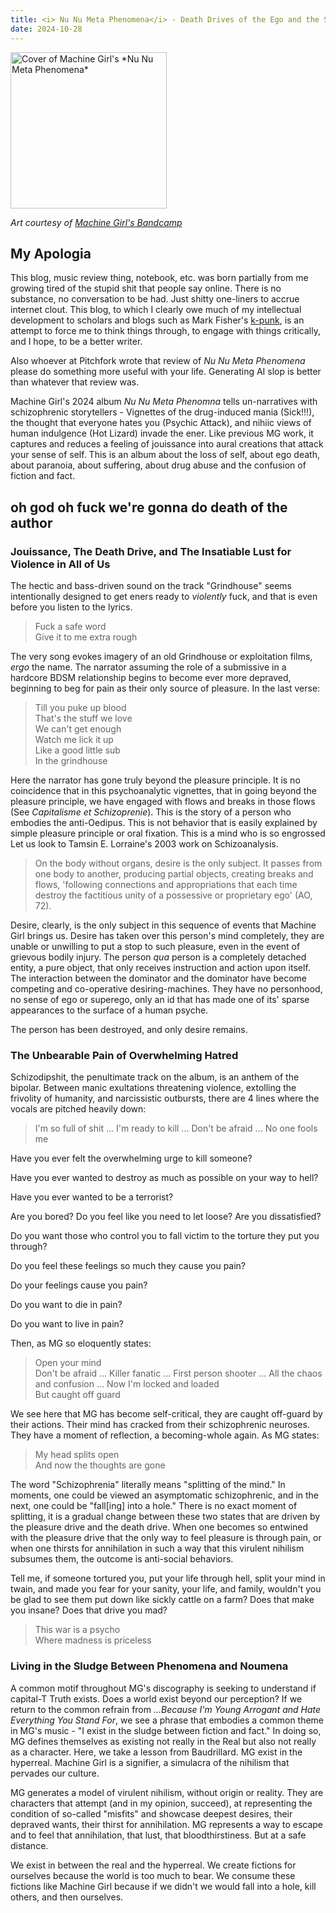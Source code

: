 ```yaml
---
title: <i> Nu Nu Meta Phenomena</i> - Death Drives of the Ego and the Self
date: 2024-10-28
---
```


<img src="./a0092742177_16.jpg" alt="Cover of Machine Girl's *Nu Nu Meta Phenomena*" width="250" height="250">

*Art courtesy of [Machine Girl's Bandcamp](https://machinegirl.bandcamp.com/track/nu-nu-meta-phenomena)*

## My Apologia
This blog, music review thing, notebook, etc. was born partially from me growing tired of the stupid shit that people say online. There is no substance, no conversation to be had. Just shitty one-liners to accrue internet clout. This blog, to which I clearly owe much of my intellectual development to scholars and blogs such as Mark Fisher's [k-punk](https://k-punk.org/), is an attempt to force me to think things through, to engage with things critically, and I hope, to be a better writer. 

Also whoever at Pitchfork wrote that review of *Nu Nu Meta Phenomena* please do something more useful with your life. Generating AI slop is better than whatever that review was.


Machine Girl's 2024 album *Nu Nu Meta Phenomna* tells un-narratives with schizophrenic storytellers - Vignettes of the drug-induced mania (Sick!!!), the thought that everyone hates you (Psychic Attack), and nihiic views of human indulgence (Hot Lizard) invade the ener. Like previous MG work, it captures and reduces a feeling of jouissance into aural creations that attack your sense of self. This is an album about the loss of self, about ego death, about paranoia, about suffering, about drug abuse and the confusion of fiction and fact.

## oh god oh fuck we're gonna do death of the author

### Jouissance, The Death Drive, and The Insatiable Lust for Violence in All of Us

The hectic and bass-driven sound on the track "Grindhouse" seems intentionally designed to get eners ready to *violently* fuck, and that is even before you listen to the lyrics.

> Fuck a safe word <br>
> Give it to me extra rough

The very song evokes imagery of an old Grindhouse or exploitation films, *ergo* the name. The narrator assuming the role of a submissive in a hardcore BDSM relationship begins to become ever more depraved, beginning to beg for pain as their only source of pleasure. In the last verse:

> Till you puke up blood <br>
> That's the stuff we love <br>
> We can't get enough <br>
> Watch me lick it up <br>
> Like a good little sub <br>
> In the grindhouse 

Here the narrator has gone truly beyond the pleasure principle. It is no coincidence that in this psychoanalytic vignettes, that in going beyond the pleasure principle, we have engaged with flows and breaks in those flows (See *Capitalisme et Schizoprenie*). This is the story of a person who embodies the anti-Oedipus. This is not behavior that is easily explained by simple pleasure principle or oral fixation. This is a mind who is so engrossed Let us look to Tamsin E. Lorraine's 2003 work on Schizoanalysis.

> On the body without organs, desire is the only subject. It passes from one body to another, producing partial objects, creating breaks and flows, 'following connections and appropriations that each time destroy the factitious unity of a possessive or proprietary ego' (AO, 72).

Desire, clearly, is the only subject in this sequence of events that Machine Girl brings us. Desire has taken over this person's mind completely, they are unable or unwilling to put a stop to such pleasure, even in the event of grievous bodily injury. The person *qua* person is a completely detached entity, a pure object, that only receives instruction and action upon itself. The interaction between the dominator and the dominator have become competing and co-operative desiring-machines. They have no personhood, no sense of ego or superego, only an id that has made one of its' sparse appearances to the surface of a human psyche.

The person has been destroyed, and only desire remains.

### The Unbearable Pain of Overwhelming Hatred

Schizodipshit, the penultimate track on the album, is an anthem of the bipolar. Between manic exultations threatening violence, extolling the frivolity of humanity, and narcissistic outbursts, there are 4 lines where the vocals are pitched heavily down: 

> I'm so full of shit
...
> I'm ready to kill
...
> Don't be afraid
...
> No one fools me 

Have you ever felt the overwhelming urge to kill someone? 

Have you ever wanted to destroy as much as possible on your way to hell?

Have you ever wanted to be a terrorist?

Are you bored? Do you feel like you need to let loose? Are you dissatisfied?

Do you want those who control you to fall victim to the torture they put you through?

Do you feel these feelings so much they cause you pain?

Do your feelings cause you pain?

Do you want to die in pain?

Do you want to live in pain?

Then, as MG so eloquently states:

> Open your mind <br>
> Don't be afraid
...
> Killer fanatic
...
> First person shooter
...
> All the chaos and confusion
...
> Now I'm locked and loaded <br>
> But caught off guard

We see here that MG has become self-critical, they are caught off-guard by their actions. Their mind has cracked from their schizophrenic neuroses. They have a moment of reflection, a becoming-whole again. As MG states:

> My head splits open <br>
> And now the thoughts are gone

The word "Schizophrenia" literally means "splitting of the mind." In moments, one could be viewed an asymptomatic schizophrenic, and in the next, one could be "fall[ing] into a hole." There is no exact moment of splitting, it is a gradual change between these two states that are driven by the pleasure drive and the death drive. When one becomes so entwined with the pleasure drive that the only way to feel pleasure is through pain, or when one thirsts for annihilation in such a way that this virulent nihilism subsumes them, the outcome is anti-social behaviors.

Tell me, if someone tortured you, put your life through hell, split your mind in twain, and made you fear for your sanity, your life, and family, wouldn't you be glad to see them put down like sickly cattle on a farm? Does that make you insane? Does that drive you mad?

> This war is a psycho <br>
> Where madness is priceless

### Living in the Sludge Between Phenomena and Noumena

A common motif throughout MG's discography is seeking to understand if capital-T Truth exists. Does a world exist beyond our perception? If we return to the common refrain from *...Because I'm Young Arrogant and Hate Everything You Stand For*, we see a phrase that embodies a common theme in MG's music - "I exist in the sludge between fiction and fact." In doing so, MG defines themselves as existing not really in the Real but also not really as a character. Here, we take a lesson from Baudrillard. MG exist in the hyperreal. Machine Girl is a signifier, a simulacra of the nihilism that pervades our culture. 

MG generates a model of virulent nihilism, without origin or reality. They are characters that attempt (and in my opinion, succeed), at representing the condition of so-called "misfits" and showcase deepest desires, their depraved wants, their thirst for annihilation. MG represents a way to escape and to feel that annihilation, that lust, that bloodthirstiness. But at a safe distance. 

We exist in between the real and the hyperreal. We create fictions for ourselves because the world is too much to bear. We consume these fictions like Machine Girl because if we didn't we would fall into a hole, kill others, and then ourselves.

